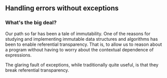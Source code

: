 ## Handling errors without exceptions

### What's the big deal?

Our path so far has been a tale of immutability. One of the reasons for studying and implementing immutable data structures and algorithms has been to enable referential transparency. That is, to allow us to reason about a program without having to worry about the contextual dependence of expressions.

The glaring fault of exceptions, while traditionally quite useful, is that they break referential transparency.

